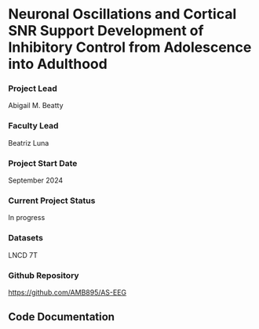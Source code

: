 <br>

# Neuronal Oscillations and Cortical SNR Support Development of Inhibitory Control from Adolescence into Adulthood

### Project Lead
Abigail M. Beatty

### Faculty Lead
Beatriz Luna 

### Project Start Date
September 2024

### Current Project Status
In progress 

### Datasets
LNCD 7T

### Github Repository
https://github.com/AMB895/AS-EEG

## Code Documentation







